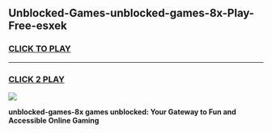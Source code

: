 
## Unblocked-Games-unblocked-games-8x-Play-Free-esxek
<h3>
<a href="https://premium76.site?title=unblocked-games-8x&ref=10A">CLICK TO PLAY</a></h3>
<hr>

<h3>
<a href="https://premium76.site?title=unblocked-games-8x&ref=10A">CLICK 2 PLAY</a>
  
</h3>

<a href="https://premium76.site?title=unblocked-games-8x&ref=10A"><img src="https://clearcache.store/games.png"></a>


**unblocked-games-8x games unblocked: Your Gateway to Fun and Accessible Online Gaming**
